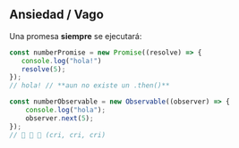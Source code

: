 ## Ansiedad / Vago


Una promesa **siempre** se ejecutará:

```js
const numberPromise = new Promise((resolve) => {
   console.log("hola!")
   resolve(5);
});
// hola! // **aun no existe un .then()**
```

``` ts
const numberObservable = new Observable((observer) => {
    console.log("hola");
    observer.next(5);
});
// 🦗 🦗 🦗 (cri, cri, cri)
```
